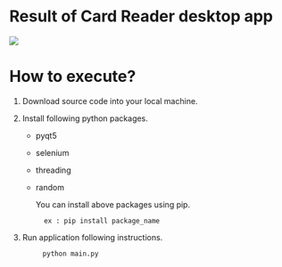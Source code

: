 # Result of Card Reader desktop app
<a target = "_blank" href = "https://file.io/l4ja3V8xiEJy"><img src="https://file.io/l4ja3V8xiEJy"/></a>


# How to execute?
1. Download source code into your local machine.

2. Install following python packages.
    - pyqt5
    - selenium
    - threading
    - random

        You can install above packages using pip.
        
            ex : pip install package_name

3. Run application following instructions.

            python main.py